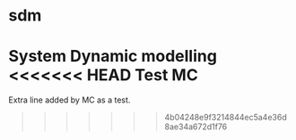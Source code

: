 # sdm
System Dynamic modelling
<<<<<<< HEAD
Test MC
=======
Extra line added by MC as a test.
>>>>>>> 4b04248e9f3214844ec5a4e36d8ae34a672d1f76
